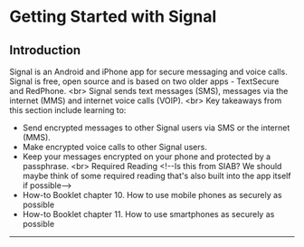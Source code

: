 # Getting Started with Signal

## Introduction

Signal is an Android and iPhone app for secure messaging and voice calls. Signal is free, open source and is based on two older apps - TextSecure and RedPhone. 
&lt;br&gt;
Signal sends text messages (SMS), messages via the internet (MMS) and internet voice calls (VOIP).
&lt;br&gt;
Key takeaways from this section include learning to:
 - Send encrypted messages to other Signal users via SMS or the internet (MMS).
 - Make encrypted voice calls to other Signal users.
 - Keep your messages encrypted on your phone and protected by a passphrase.
&lt;br&gt;
Required Reading
&lt;!--Is this from SIAB? We should maybe think of some required reading that&#39;s also built into the app itself if possible--&gt;
 - How-to Booklet chapter 10. How to use mobile phones as securely as possible
 - How-to Booklet chapter 11. How to use smartphones as securely as possible

***